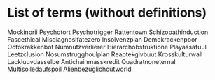 # List of terms (without definitions)
Mockinorii
Psychotort
Psychotrigger
Rattentown
Schizopathinduction
Fascethical
Misdiagnosifatezero
Insolvenzplan
Demokrackenpoor
Octokrakkenbot
Numnutzverlierer
Hierarchobstruktione
Playassafuul
Leetzclusion
Nosumstrugghoulplan
Reaptekgivbuut
Krosskulturwall
Lackluuvdasselbe
Antichainmasskredit
Quadratnoneternal
Multisoiledaufspoil
Alienbezuglichoutworld
